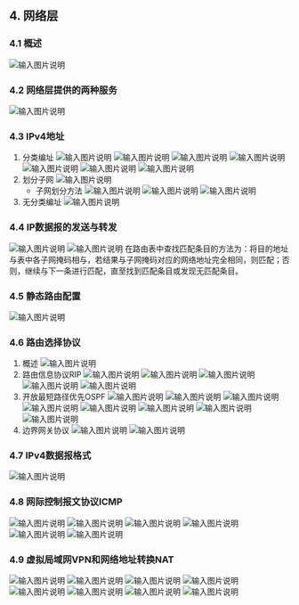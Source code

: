 ## 4. 网络层
### 4.1 概述
![输入图片说明](/imgs/2023-11-20/RemC8jiBz3mc8gmx.png)
### 4.2 网络层提供的两种服务
![输入图片说明](/imgs/2023-11-20/O9gdkxhnAto8Agky.png)
### 4.3 IPv4地址
1. 分类编址
![输入图片说明](/imgs/2023-11-20/TxkQehpEOxPiu8eq.png)
![输入图片说明](/imgs/2023-11-20/LeCyM6HMyVddLdxH.png)
![输入图片说明](/imgs/2023-11-20/PzMmCQwod4G91b4P.png)
![输入图片说明](/imgs/2023-11-20/m9BqbnPvG03Pz6bU.png)
![输入图片说明](/imgs/2023-11-20/vyoOgxlM6M0tL8zV.png)
![输入图片说明](/imgs/2023-11-20/UzhIKuNmXHCqqvPx.png)
![输入图片说明](/imgs/2023-11-20/h3VB1LfArp6OtABr.png)
2. 划分子网
![输入图片说明](/imgs/2023-11-20/QNbIdgNQLE2rKeQn.png)
	- 子网划分方法
	![输入图片说明](/imgs/2023-11-20/HBBYrKaqKYrXGeYz.png)
	![输入图片说明](/imgs/2023-11-20/yL6XjAOFCSSSrAMP.png)
![输入图片说明](/imgs/2023-11-20/HK78sBPtBLTdmS5z.png)
3. 无分类编址
![输入图片说明](/imgs/2023-11-20/mmCFPgjqwFWGLQ8Z.png)
### 4.4 IP数据报的发送与转发
![输入图片说明](/imgs/2023-11-20/R5AHORGbfNjZTzSP.png)
![输入图片说明](/imgs/2023-11-20/oLaEWhKd2s5KJx9D.png)
在路由表中查找匹配条目的方法为：将目的地址与表中各子网掩码相与，若结果与子网掩码对应的网络地址完全相同，则匹配；否则，继续与下一条进行匹配，直至找到匹配条目或发现无匹配条目。
### 4.5 静态路由配置
![输入图片说明](/imgs/2023-11-22/e2q8BT3RpfXmWSGh.png)
### 4.6 路由选择协议
1. 概述
![输入图片说明](/imgs/2023-11-22/w99aJAxlToSwSrOQ.png)
2. 路由信息协议RIP
![输入图片说明](/imgs/2023-11-22/idRW68tgjpXAYv0j.png)
![输入图片说明](/imgs/2023-11-22/QihMnPXq8bJRBix0.png)
![输入图片说明](/imgs/2023-11-22/Jcjn73YIHRgWmuSk.png)
![输入图片说明](/imgs/2023-11-22/d3w4ERhg3AjDv6qd.png)
![输入图片说明](/imgs/2023-11-22/ER6lrSBoOHgpQL0m.png)
3. 开放最短路径优先OSPF
![输入图片说明](/imgs/2023-11-22/8z68j4Byuk6nJHOd.png)
![输入图片说明](/imgs/2023-11-22/k30o9b6X3Oeo3PAy.png)
![输入图片说明](/imgs/2023-11-22/W7O3qTEyHNJF0BLl.png)
![输入图片说明](/imgs/2023-11-22/zc12er6RV9uD53tS.png)
![输入图片说明](/imgs/2023-11-22/PwlkX6xFipZzmIUX.png)
![输入图片说明](/imgs/2023-11-22/hXpK4PymPZM6bb3O.png)
![输入图片说明](/imgs/2023-11-22/d4IkWfZELmY81lRx.png)
![输入图片说明](/imgs/2023-11-22/OdVyO2joh6bTSdgm.png)
4. 边界网关协议
![输入图片说明](/imgs/2023-11-22/UEH6mc62yyAdANNd.png)
![输入图片说明](/imgs/2023-11-22/lTvPSVdvd9Lgam9n.png)
### 4.7 IPv4数据报格式
![输入图片说明](/imgs/2023-11-24/iipzkyMwoM4ampn5.png)
### 4.8 网际控制报文协议ICMP
![输入图片说明](/imgs/2023-11-24/Qb6MVx5weWoXOhPy.png)
![输入图片说明](/imgs/2023-11-24/tKIqgdaGoJ2LjBHS.png)
![输入图片说明](/imgs/2023-11-24/deevYREc5jwgzcpp.png)
![输入图片说明](/imgs/2023-11-24/szq7WGV4n06PALgB.png)
![输入图片说明](/imgs/2023-11-24/yfwK3OTbxcPJpqmu.png)
![输入图片说明](/imgs/2023-11-24/sdJUE5k2e16Jvp3R.png)
### 4.9 虚拟局域网VPN和网络地址转换NAT
![输入图片说明](/imgs/2023-11-24/Ide38QCxFcKvDWvF.png)
![输入图片说明](/imgs/2023-11-24/WI4cFMEVGgAVBZYe.png)
![输入图片说明](/imgs/2023-11-24/39ClTyo4K4O6Tvdz.png)
![输入图片说明](/imgs/2023-11-24/tpQssus7gcgi6o6m.png)
![输入图片说明](/imgs/2023-11-24/UE9oFg0NbH6plKcM.png)
![输入图片说明](/imgs/2023-11-24/RLbn7RTAl1gLzJt5.png)
![输入图片说明](/imgs/2023-11-24/0g1DgUUbG0cYOu2h.png)
![输入图片说明](/imgs/2023-11-24/ECNHEUldgs0TmQkO.png)
<!--stackedit_data:
eyJoaXN0b3J5IjpbLTE4MjgwNjM0NDFdfQ==
-->